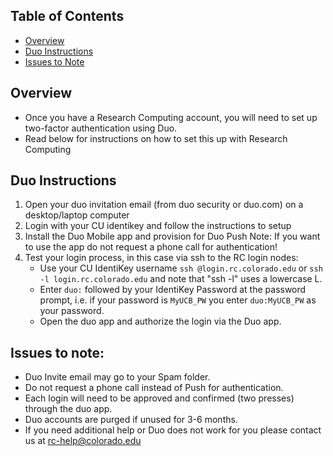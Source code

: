 ## Table of Contents

- [Overview](#overview)
- [Duo Instructions](#duo-instructions)
- [Issues to Note](#issues-to-note)

## Overview

- Once you have a Research Computing account, you will need to set up two-factor authentication using Duo.
- Read below for instructions on how to set this up with Research Computing

## Duo Instructions

1. Open your duo invitation email (from duo security or duo.com) on a desktop/laptop computer
1. Login with your CU identikey and follow the instructions to setup 
1. Install the Duo Mobile app and provision for Duo Push
         Note: If you want to use the app do not request a phone call for authentication!
1. Test your login process, in this case via ssh to the RC login nodes:
   * Use your CU IdentiKey username `ssh @login.rc.colorado.edu` or `ssh -l login.rc.colorado.edu` and note that "ssh -l" uses a lowercase L.
   *  Enter `duo:` followed by your IdentiKey Password at the password prompt, i.e. if your password is `MyUCB_PW` you enter `duo:MyUCB_PW` as your password. 
   *  Open the duo app and authorize the login via the Duo app.

## Issues to note:

* Duo Invite email may go to your Spam folder.
* Do not request a phone call instead of Push for authentication.
* Each login will need to be approved and confirmed (two presses) through the duo app.
* Duo accounts are purged if unused for 3-6 months.
* If you need additional help or Duo does not work for you please contact us at rc-help@colorado.edu

